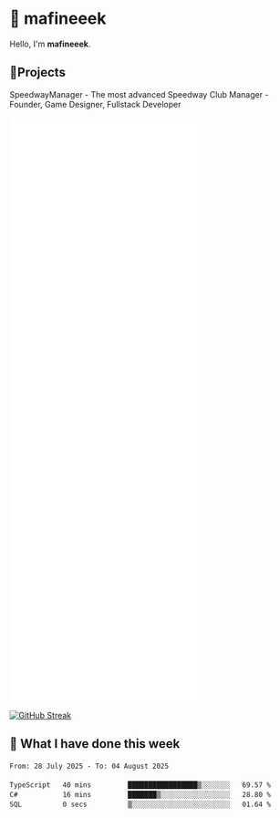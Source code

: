 # 👋 mafineeek
Hello, I'm **mafineeek**.

## 📝Projects

SpeedwayManager - The most advanced Speedway Club Manager - Founder, Game Designer, Fullstack Developer


![](./github-metrics.svg)

[![GitHub Streak](https://streak-stats.demolab.com/?user=mafineeek)](https://git.io/streak-stats)

## 📰 What I have done this week
<!--START_SECTION:waka-->

```txt
From: 28 July 2025 - To: 04 August 2025

TypeScript   40 mins         █████████████████▒░░░░░░░   69.57 %
C#           16 mins         ███████▒░░░░░░░░░░░░░░░░░   28.80 %
SQL          0 secs          ▒░░░░░░░░░░░░░░░░░░░░░░░░   01.64 %
```

<!--END_SECTION:waka-->
